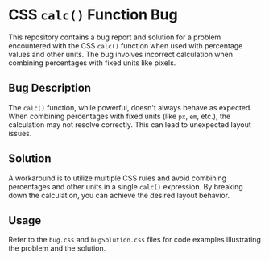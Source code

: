 # CSS `calc()` Function Bug

This repository contains a bug report and solution for a problem encountered with the CSS `calc()` function when used with percentage values and other units.  The bug involves incorrect calculation when combining percentages with fixed units like pixels.

## Bug Description

The `calc()` function, while powerful, doesn't always behave as expected. When combining percentages with fixed units (like `px`, `em`, etc.), the calculation may not resolve correctly. This can lead to unexpected layout issues.

## Solution

A workaround is to utilize multiple CSS rules and avoid combining percentages and other units in a single `calc()` expression. By breaking down the calculation, you can achieve the desired layout behavior.

## Usage

Refer to the `bug.css` and `bugSolution.css` files for code examples illustrating the problem and the solution.